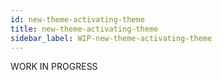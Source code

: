 ```yaml
---
id: new-theme-activating-theme
title: new-theme-activating-theme
sidebar_label: WIP-new-theme-activating-theme
---
```



WORK IN PROGRESS
        